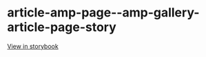 # article-amp-page--amp-gallery-article-page-story

[View in storybook](https://raw.githack.com/Independent-Digital-News-and-Media-Ltd/standard-pwamp-sb/PR-500-sb/index.html?path=/story/article-amp-page--amp-gallery-article-page-story)